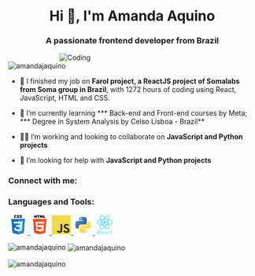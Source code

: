 <h1 align="center">Hi 👋, I'm Amanda Aquino</h1>
<h3 align="center">A passionate frontend developer from Brazil</h3>
<img align="right" alt="Coding" width="400" src="https://static.vecteezy.com/system/resources/previews/000/227/854/original/female-developer-vector.jpg"/>

<p align="left"> <img src="https://komarev.com/ghpvc/?username=amandajaquino&label=Profile%20views&color=0e75b6&style=flat" alt="amandajaquino" /> </p>

- 🤝 I finished my job on **Farol project, a ReactJS project of Somalabs from Soma group in Brazil**, with 1272 hours of coding using React, JavaScript, HTML and CSS.

- 🌱 I’m currently learning *** Back-end and Front-end courses by Meta; *** Degree in System Analysis by Celso Lisboa - Brazil**

- 🔭👯 I’m working and looking to collaborate on **JavaScript and Python projects**

- 🤝 I’m looking for help with **JavaScript and Python projects**

<h3 align="left">Connect with me:</h3>
<p align="left">
</p>

<h3 align="left">Languages and Tools:</h3>
<p align="left"> <a href="https://www.w3schools.com/css/" target="_blank" rel="noreferrer"> <img src="https://raw.githubusercontent.com/devicons/devicon/master/icons/css3/css3-original-wordmark.svg" alt="css3" width="40" height="40"/> </a> <a href="https://www.w3.org/html/" target="_blank" rel="noreferrer"> <img src="https://raw.githubusercontent.com/devicons/devicon/master/icons/html5/html5-original-wordmark.svg" alt="html5" width="40" height="40"/> </a> <a href="https://developer.mozilla.org/en-US/docs/Web/JavaScript" target="_blank" rel="noreferrer"> <img src="https://raw.githubusercontent.com/devicons/devicon/master/icons/javascript/javascript-original.svg" alt="javascript" width="40" height="40"/> </a> <a href="https://www.python.org" target="_blank" rel="noreferrer"> <img src="https://raw.githubusercontent.com/devicons/devicon/master/icons/python/python-original.svg" alt="python" width="40" height="40"/> </a> <a href="https://reactjs.org/" target="_blank" rel="noreferrer"> <img src="https://raw.githubusercontent.com/devicons/devicon/master/icons/react/react-original-wordmark.svg" alt="react" width="40" height="40"/> </a> </p>

<p><img align="left" src="https://github-readme-stats.vercel.app/api/top-langs?username=amandajaquino&show_icons=true&locale=en&layout=compact" alt="amandajaquino" /></p>

<p>&nbsp;<img align="center" src="https://github-readme-stats.vercel.app/api?username=amandajaquino&show_icons=true&locale=en" alt="amandajaquino" /></p>

<p><img align="center" src="https://github-readme-streak-stats.herokuapp.com/?user=amandajaquino&" alt="amandajaquino" /></p>
